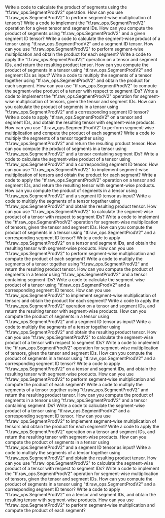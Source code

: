 Write a code to calculate the product of segments using the "tf.raw_ops.SegmentProdV2" operation.
How can you use "tf.raw_ops.SegmentProdV2" to perform segment-wise multiplication of tensors?
Write a code to implement the "tf.raw_ops.SegmentProdV2" operation for a given tensor and segment IDs.
How can you compute the product of segments using "tf.raw_ops.SegmentProdV2" and a given segment ID tensor?
Write a code to calculate the segment-wise product of a tensor using "tf.raw_ops.SegmentProdV2" and a segment ID tensor.
How can you use "tf.raw_ops.SegmentProdV2" to perform segment-wise multiplication and obtain the product for each segment?
Write a code to apply the "tf.raw_ops.SegmentProdV2" operation on a tensor and segment IDs, and return the resulting product tensor.
How can you compute the product of segments in a tensor using "tf.raw_ops.SegmentProdV2" and segment IDs as input?
Write a code to multiply the segments of a tensor together using "tf.raw_ops.SegmentProdV2" and obtain the product for each segment.
How can you use "tf.raw_ops.SegmentProdV2" to compute the segment-wise product of a tensor with respect to segment IDs?
Write a code to implement the "tf.raw_ops.SegmentProdV2" operation for segment-wise multiplication of tensors, given the tensor and segment IDs.
How can you calculate the product of segments in a tensor using "tf.raw_ops.SegmentProdV2" and a corresponding segment ID tensor?
Write a code to apply "tf.raw_ops.SegmentProdV2" on a tensor and segment IDs, and obtain the resulting tensor with segment-wise products.
How can you use "tf.raw_ops.SegmentProdV2" to perform segment-wise multiplication and compute the product of each segment?
Write a code to multiply the segments of a tensor together using "tf.raw_ops.SegmentProdV2" and return the resulting product tensor.
How can you compute the product of segments in a tensor using "tf.raw_ops.SegmentProdV2" and a tensor containing segment IDs?
Write a code to calculate the segment-wise product of a tensor using "tf.raw_ops.SegmentProdV2" and a corresponding segment ID tensor.
How can you use "tf.raw_ops.SegmentProdV2" to implement segment-wise multiplication of tensors and obtain the product for each segment?
Write a code to apply the "tf.raw_ops.SegmentProdV2" operation on a tensor and segment IDs, and return the resulting tensor with segment-wise products.
How can you compute the product of segments in a tensor using "tf.raw_ops.SegmentProdV2" and a segment ID tensor as input?
Write a code to multiply the segments of a tensor together using "tf.raw_ops.SegmentProdV2" and obtain the resulting product tensor.
How can you use "tf.raw_ops.SegmentProdV2" to calculate the segment-wise product of a tensor with respect to segment IDs?
Write a code to implement the "tf.raw_ops.SegmentProdV2" operation for segment-wise multiplication of tensors, given the tensor and segment IDs.
How can you compute the product of segments in a tensor using "tf.raw_ops.SegmentProdV2" and a corresponding segment ID tensor?
Write a code to apply "tf.raw_ops.SegmentProdV2" on a tensor and segment IDs, and obtain the resulting tensor with segment-wise products.
How can you use "tf.raw_ops.SegmentProdV2" to perform segment-wise multiplication and compute the product of each segment?
Write a code to multiply the segments of a tensor together using "tf.raw_ops.SegmentProdV2" and return the resulting product tensor.
How can you compute the product of segments in a tensor using "tf.raw_ops.SegmentProdV2" and a tensor containing segment IDs?
Write a code to calculate the segment-wise product of a tensor using "tf.raw_ops.SegmentProdV2" and a corresponding segment ID tensor.
How can you use "tf.raw_ops.SegmentProdV2" to implement segment-wise multiplication of tensors and obtain the product for each segment?
Write a code to apply the "tf.raw_ops.SegmentProdV2" operation on a tensor and segment IDs, and return the resulting tensor with segment-wise products.
How can you compute the product of segments in a tensor using "tf.raw_ops.SegmentProdV2" and a segment ID tensor as input?
Write a code to multiply the segments of a tensor together using "tf.raw_ops.SegmentProdV2" and obtain the resulting product tensor.
How can you use "tf.raw_ops.SegmentProdV2" to calculate the segment-wise product of a tensor with respect to segment IDs?
Write a code to implement the "tf.raw_ops.SegmentProdV2" operation for segment-wise multiplication of tensors, given the tensor and segment IDs.
How can you compute the product of segments in a tensor using "tf.raw_ops.SegmentProdV2" and a corresponding segment ID tensor?
Write a code to apply "tf.raw_ops.SegmentProdV2" on a tensor and segment IDs, and obtain the resulting tensor with segment-wise products.
How can you use "tf.raw_ops.SegmentProdV2" to perform segment-wise multiplication and compute the product of each segment?
Write a code to multiply the segments of a tensor together using "tf.raw_ops.SegmentProdV2" and return the resulting product tensor.
How can you compute the product of segments in a tensor using "tf.raw_ops.SegmentProdV2" and a tensor containing segment IDs?
Write a code to calculate the segment-wise product of a tensor using "tf.raw_ops.SegmentProdV2" and a corresponding segment ID tensor.
How can you use "tf.raw_ops.SegmentProdV2" to implement segment-wise multiplication of tensors and obtain the product for each segment?
Write a code to apply the "tf.raw_ops.SegmentProdV2" operation on a tensor and segment IDs, and return the resulting tensor with segment-wise products.
How can you compute the product of segments in a tensor using "tf.raw_ops.SegmentProdV2" and a segment ID tensor as input?
Write a code to multiply the segments of a tensor together using "tf.raw_ops.SegmentProdV2" and obtain the resulting product tensor.
How can you use "tf.raw_ops.SegmentProdV2" to calculate the segment-wise product of a tensor with respect to segment IDs?
Write a code to implement the "tf.raw_ops.SegmentProdV2" operation for segment-wise multiplication of tensors, given the tensor and segment IDs.
How can you compute the product of segments in a tensor using "tf.raw_ops.SegmentProdV2" and a corresponding segment ID tensor?
Write a code to apply "tf.raw_ops.SegmentProdV2" on a tensor and segment IDs, and obtain the resulting tensor with segment-wise products.
How can you use "tf.raw_ops.SegmentProdV2" to perform segment-wise multiplication and compute the product of each segment?